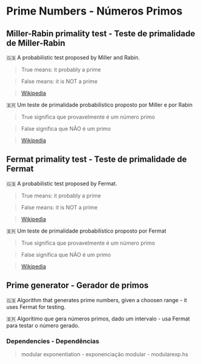# Prime Numbers - Números Primos

## Miller-Rabin primality test - Teste de primalidade de Miller-Rabin
:gb: A probabilistic test proposed by Miller and Rabin.
> True means: it probably a prime

> False means: it is NOT a prime

> [Wikipedia](https://en.wikipedia.org/wiki/Miller%E2%80%93Rabin_primality_test)

:brazil: Um teste de primalidade probabilístico proposto por Miller e por Rabin
> True significa que provavelmente é um número primo

> False significa que NÃO é um primo

> [Wikipedia](https://pt.wikipedia.org/wiki/Teste_de_primalidade_de_Miller-Rabin)

## Fermat primality test - Teste de primalidade de Fermat
:gb: A probabilistic test proposed by Fermat.
> True means: it probably a prime

> False means: it is NOT a prime

> [Wikipedia](https://en.wikipedia.org/wiki/Fermat_primality_test)

:brazil: Um teste de primalidade probabilístico proposto por Fermat
> True significa que provavelmente é um número primo

> False significa que NÃO é um primo

> [Wikipedia](https://pt.wikipedia.org/wiki/Teste_de_primalidade_de_Fermat)

## Prime generator - Gerador de primos
:gb: Algorithm that generates prime numbers, given a choosen range - it uses Fermat for testing.

:brazil: Algorítimo que gera números primos, dado um intervalo - usa Fermat para testar o número gerado.


### Dependencies - Dependências
> modular exponentiation - exponenciação modular - modularexp.hs
